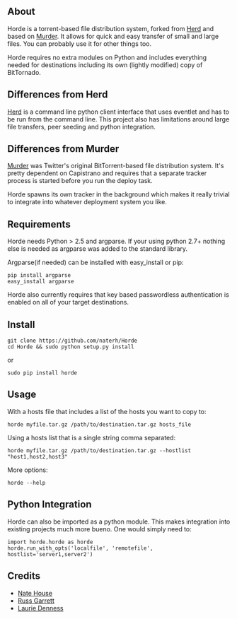 ## About

Horde is a torrent-based file distribution system, forked from [Herd](https://github.com/russss/Herd)
and based on [Murder](https://github.com/lg/murder).
It allows for quick and easy transfer of small and large files. You can probably use
it for other things too.

Horde requires no extra modules on Python and includes everything needed for destinations including
its own (lightly modified) copy of BitTornado.

## Differences from Herd

[Herd](https://github.com/russss/Herd) is a command line python client interface that uses eventlet
and has to be run from the command line.  This project also has limitations around large file transfers,
peer seeding and python integration.

## Differences from Murder

[Murder](https://github.com/lg/murder) was Twitter's original BitTorrent-based file
distribution system. It's pretty dependent on Capistrano and requires that a separate
tracker process is started before you run the deploy task.

Horde spawns its own tracker in the background which makes it really trivial to integrate into whatever
deployment system you like.

## Requirements

Horde needs Python > 2.5 and argparse.  If your using python 2.7+ nothing else is needed as argparse
was added to the standard library.

Argparse(if needed) can be installed with easy_install or pip:

    pip install argparse
    easy_install argparse

Horde also currently requires that key based passwordless authentication is enabled on all of your
target destinations.

## Install

    git clone https://github.com/naterh/Horde
    cd Horde && sudo python setup.py install

or

    sudo pip install horde

## Usage

With a hosts file that includes a list of the hosts you want to copy to:

    horde myfile.tar.gz /path/to/destination.tar.gz hosts_file

Using a hosts list that is a single string comma separated:

    horde myfile.tar.gz /path/to/destination.tar.gz --hostlist "host1,host2,host3"

More options:

    horde --help

## Python Integration

Horde can also be imported as a python module.  This makes integration into existing projects
much more bueno.  One would simply need to:

    import horde.horde as horde
    horde.run_with_opts('localfile', 'remotefile', hostlist='server1,server2')

## Credits

* [Nate House](https://github.com/naterh)
* [Russ Garrett](http://github.com/russss)
* [Laurie Denness](http://github.com/lozzd)
